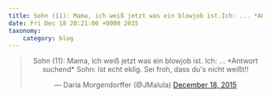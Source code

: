 ```yaml
---
title: Sohn (11): Mama, ich weiß jetzt was ein blowjob ist.Ich: ... *Antwort suchend*Sohn: Ist echt eklig. Sei froh, dass du's nicht weißt!!
date: Fri Dec 18 20:21:00 +0000 2015
taxonomy:
    category: blog
---
```

<blockquote class="twitter-tweet" align="center" width="350"><p lang="de" dir="ltr">Sohn (11): Mama, ich weiß jetzt was ein blowjob ist.&#10;Ich: ... *Antwort suchend*&#10;Sohn: Ist echt eklig. Sei froh, dass du&#39;s nicht weißt!!</p>&mdash; Daria Morgendorffer (@JMalula) <a href="https://twitter.com/JMalula/status/677745104396886017">December 18, 2015</a></blockquote>
